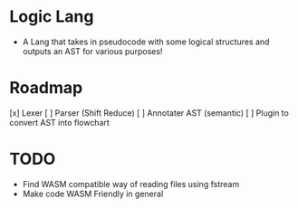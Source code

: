 # Logic Lang
- A Lang that takes in pseudocode with some logical structures and outputs an AST for various purposes!

# Roadmap
[x] Lexer
[ ] Parser (Shift Reduce)
[ ] Annotater AST (semantic)
[ ] Plugin to convert AST into flowchart


# TODO
- Find WASM compatible way of reading files using fstream
- Make code WASM Friendly in general